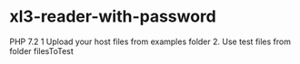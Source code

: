 # xl3-reader-with-password
PHP 7.2
1 Upload your host files from examples folder
2. Use test files from folder filesToTest
